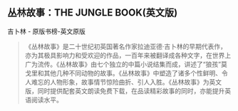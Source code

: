 ## 丛林故事：THE JUNGLE BOOK(英文版)

吉卜林  -  原版书榜-英文原版

> 《丛林故事》是二十世纪初英国著名作家拉迪亚德·吉卜林的早期代表作，亦为其极具影响力和受欢迎的作品，一百年来被翻译成各种文字，在世界上广为流传。《丛林故事》由七个独立的中篇小说结集而成，讲述了“狼孩”莫戈里和其他几种不同动物的故事。《丛林故事》中塑造了诸多个性鲜明、令人难忘的人物形象，故事情节惊险曲折、引人入胜。《丛林故事》为英文版，同时提供配套英文朗读免费下载，在品读精彩故事的同时，亦能提升英语阅读水平。
